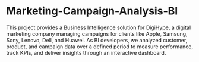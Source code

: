 # Marketing-Campaign-Analysis-BI
This project provides a Business Intelligence solution for DigiHype, a digital marketing company managing campaigns for clients like Apple, Samsung, Sony, Lenovo, Dell, and Huawei.
 As BI developers, we analyzed customer, product, and campaign data  over a defined period to measure performance, track KPIs, and deliver insights through an interactive dashboard.
